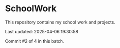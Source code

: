 # SchoolWork

This repository contains my school work and projects.

Last updated: 2025-04-06 19:30:58

Commit #2 of 4 in this batch.